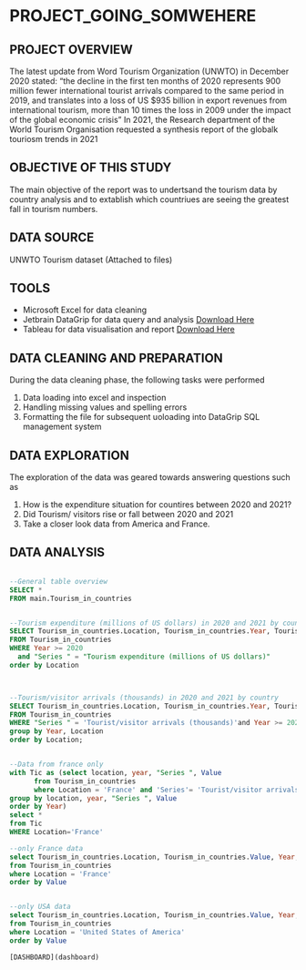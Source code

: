 # PROJECT_GOING_SOMWEHERE
## PROJECT OVERVIEW
<span style="color: #222222;">The latest update from Word Tourism Organization (UNWTO) in December 2020 stated: “the decline in the first ten months of 2020 represents 900 million fewer international tourist arrivals compared to the same period in 2019, and translates into a loss of US</span> <span style="color: #222222;">$</span><span style="color: #222222;">935 billion in export revenues from international tourism, more than 10 times the loss in 2009 under the impact of the global economic crisis”</span>
In 2021, the Research department of the World Tourism Organisation requested a synthesis report of the globalk touriosm trends in 2021

## OBJECTIVE OF THIS STUDY 
The main objective of the report was to undertsand the tourism data by country analysis and to extablish which countriues are seeing the greatest fall in tourism numbers. 
## DATA SOURCE
UNWTO Tourism dataset (Attached to files)
## TOOLS
  - Microsoft Excel for data cleaning 
  - Jetbrain DataGrip for data query and analysis [Download Here](https://www.jetbrains.com/datagrip/download/#section=mac)
  - Tableau for data visualisation and report [Download Here](https://identity.idp.tableau.com/login?state=hKFo2SByZG9HdTE2aTBiZ1k5MkhYcmI5TTN6aFY0dEx5Y2dwdqFupWxvZ2luo3RpZNkgbmhIQ3pRTGNiV1k5R0tkYUZQZ09TWGYya3JTWW53dG2jY2lk2SB3Y1M3SHdZOThxZGZnQlJFSFQ3WG9sbjdpcGM3NVUwYQ&client=wcS7HwY98qdfgBREHT7Xoln7ipc75U0a&protocol=oauth2&response_type=code&redirect_uri=https%3A%2F%2Fpublic.tableau.com%2Fpublic%2Fapis%2Fauth%2Fprovision&scope=openid%20email%20profile&nonce=CnyFHKrnLoM)
## DATA CLEANING AND PREPARATION
During the data cleaning phase, the following tasks were performed
  1. Data loading into excel and inspection
  2. Handling missing values and spelling errors
  3. Formatting the file for subsequent uoloading into DataGrip SQL management system
## DATA EXPLORATION
The exploration of the data was geared towards answering questions such as 
1. How is the expenditure situation for countires between 2020 and 2021?
2. Did Tourism/ visitors rise or fall between 2020 and 2021
3. Take a closer look data from America and France. 
## DATA ANALYSIS
```SQL

--General table overview
SELECT *
FROM main.Tourism_in_countries


--Tourism expenditure (millions of US dollars) in 2020 and 2021 by country (Which countries are spending more in tourism in 2021)
SELECT Tourism_in_countries.Location, Tourism_in_countries.Year, Tourism_in_countries.Value
FROM Tourism_in_countries
WHERE Year >= 2020
  and "Series " = "Tourism expenditure (millions of US dollars)"
order by Location



--Tourism/visitor arrivals (thousands) in 2020 and 2021 by country
SELECT Tourism_in_countries.Location, Tourism_in_countries.Year, Tourism_in_countries.Value, Tourism_in_countries."Series "
FROM Tourism_in_countries
WHERE "Series " = 'Tourist/visitor arrivals (thousands)'and Year >= 2020
group by Year, Location
order by Location;


--Data from france only
with Tic as (select location, year, "Series ", Value
      from Tourism_in_countries
      where Location = 'France' and 'Series'= 'Tourist/visitor arrivals (thousands)'
group by location, year, "Series ", Value
order by Year)
select *
from Tic
WHERE Location='France'

--only France data
select Tourism_in_countries.Location, Tourism_in_countries.Value, Year, "Series "
from Tourism_in_countries
where Location = 'France'
order by Value


--only USA data
select Tourism_in_countries.Location, Tourism_in_countries.Value, Year, "Series "
from Tourism_in_countries
where Location = 'United States of America'
order by Value

[DASHBOARD](dashboard)






      
